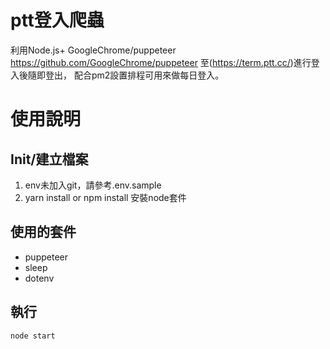 # ptt登入爬蟲

利用Node.js+ GoogleChrome/puppeteer https://github.com/GoogleChrome/puppeteer
至(https://term.ptt.cc/)進行登入後隨即登出，
配合pm2設置排程可用來做每日登入。


# 使用說明

## Init/建立檔案

1. env未加入git，請參考.env.sample
2. yarn install or npm install 安裝node套件


## 使用的套件
 - puppeteer
 - sleep
 - dotenv
 
 
## 執行

```shell
node start
```